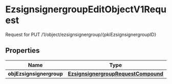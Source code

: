 

# EzsignsignergroupEditObjectV1Request

Request for PUT /1/object/ezsignsignergroup/{pkiEzsignsignergroupID}

## Properties

| Name | Type | Description | Notes |
|------------ | ------------- | ------------- | -------------|
|**objEzsignsignergroup** | [**EzsignsignergroupRequestCompound**](EzsignsignergroupRequestCompound.md) |  |  |



